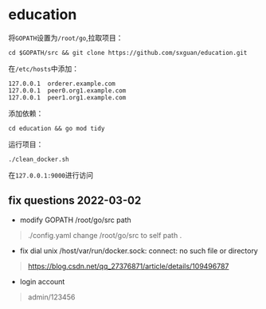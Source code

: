# education
将`GOPATH`设置为`/root/go`,拉取项目：
```
cd $GOPATH/src && git clone https://github.com/sxguan/education.git
```
在`/etc/hosts`中添加：
```
127.0.0.1  orderer.example.com
127.0.0.1  peer0.org1.example.com
127.0.0.1  peer1.org1.example.com
```
添加依赖：
```
cd education && go mod tidy
```
运行项目：
```
./clean_docker.sh
```
在`127.0.0.1:9000`进行访问


## fix questions 2022-03-02
* modify GOPATH /root/go/src path 
> ./config.yaml change  /root/go/src to self path . 
* fix dial unix /host/var/run/docker.sock: connect: no such file or directory   
> https://blog.csdn.net/qq_27376871/article/details/109496787
* login account
> admin/123456